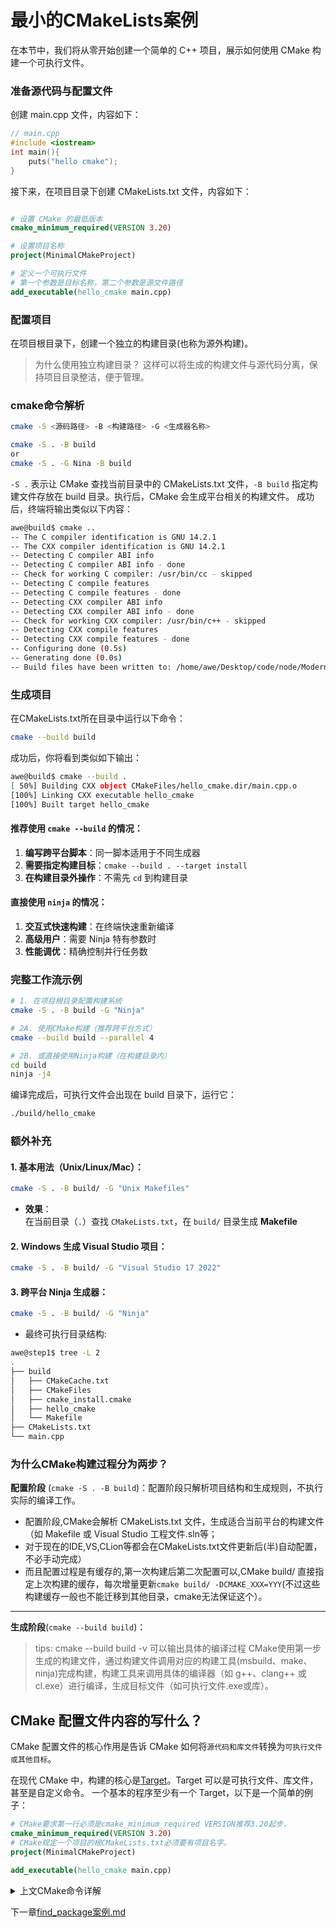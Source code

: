 # 最小的CMakeLists案例
在本节中，我们将从零开始创建一个简单的 C++ 项目，展示如何使用 CMake 构建一个可执行文件。

### **准备源代码与配置文件**  
创建 main.cpp 文件，内容如下：
```cpp
// main.cpp
#include <iostream>
int main(){
    puts("hello cmake");
}
```
接下来，在项目目录下创建 CMakeLists.txt 文件，内容如下：

```cmake

# 设置 CMake 的最低版本
cmake_minimum_required(VERSION 3.20)

# 设置项目名称
project(MinimalCMakeProject)

# 定义一个可执行文件
# 第一个参数是目标名称，第二个参数是源文件路径
add_executable(hello_cmake main.cpp)
```
### 配置项目
在项目根目录下，创建一个独立的构建目录(也称为源外构建)。
> 为什么使用独立构建目录？
这样可以将生成的构建文件与源代码分离，保持项目目录整洁，便于管理。
### cmake命令解析
```bash
cmake -S <源码路径> -B <构建路径> -G <生成器名称>
```
```bash
cmake -S . -B build
or
cmake -S . -G Nina -B build
```
`-S .` 表示让 CMake 查找当前目录中的 CMakeLists.txt 文件，`-B build` 指定构建文件存放在 build 目录。执行后，CMake 会生成平台相关的构建文件。
成功后，终端将输出类似以下内容：
```bash
awe@build$ cmake ..
-- The C compiler identification is GNU 14.2.1
-- The CXX compiler identification is GNU 14.2.1
-- Detecting C compiler ABI info
-- Detecting C compiler ABI info - done
-- Check for working C compiler: /usr/bin/cc - skipped
-- Detecting C compile features
-- Detecting C compile features - done
-- Detecting CXX compiler ABI info
-- Detecting CXX compiler ABI info - done
-- Check for working CXX compiler: /usr/bin/c++ - skipped
-- Detecting CXX compile features
-- Detecting CXX compile features - done
-- Configuring done (0.5s)
-- Generating done (0.0s)
-- Build files have been written to: /home/awe/Desktop/code/node/Modern-CMake/examples/step1/build
```
### 生成项目
在CMakeLists.txt所在目录中运行以下命令：
```bash
cmake --build build
```
成功后，你将看到类似如下输出：
```bash
awe@build$ cmake --build .
[ 50%] Building CXX object CMakeFiles/hello_cmake.dir/main.cpp.o
[100%] Linking CXX executable hello_cmake
[100%] Built target hello_cmake
```
#### 推荐使用 `cmake --build` 的情况：
1. **编写跨平台脚本**：同一脚本适用于不同生成器
2. **需要指定构建目标**：`cmake --build . --target install`
3. **在构建目录外操作**：不需先 `cd` 到构建目录

#### 直接使用 `ninja` 的情况：
1. **交互式快速构建**：在终端快速重新编译
2. **高级用户**：需要 Ninja 特有参数时
3. **性能调优**：精确控制并行任务数

### 完整工作流示例
```bash
# 1. 在项目根目录配置构建系统
cmake -S . -B build -G "Ninja"

# 2A. 使用CMake构建（推荐跨平台方式）
cmake --build build --parallel 4

# 2B. 或直接使用Ninja构建（在构建目录内）
cd build
ninja -j4
```
编译完成后，可执行文件会出现在 build 目录下，运行它：

```bash
./build/hello_cmake
```
### 额外补充
#### 1. 基本用法（Unix/Linux/Mac）：
```bash
cmake -S . -B build/ -G "Unix Makefiles"
```
- **效果**：  
  在当前目录（`.`）查找 `CMakeLists.txt`，在 `build/` 目录生成 **Makefile**

#### 2. Windows 生成 Visual Studio 项目：
```bash
cmake -S . -B build/ -G "Visual Studio 17 2022"
```

#### 3. 跨平台 Ninja 生成器：
```bash
cmake -S . -B build/ -G "Ninja"
```
- 最终可执行目录结构:
```bash
awe@step1$ tree -L 2
.
├── build
│   ├── CMakeCache.txt
│   ├── CMakeFiles
│   ├── cmake_install.cmake
│   ├── hello_cmake
│   └── Makefile
├── CMakeLists.txt
└── main.cpp
```

### 为什么CMake构建过程分为两步？
**配置阶段** (`cmake -S . -B build`)：配置阶段只解析项目结构和生成规则，不执行实际的编译工作。
- 配置阶段,CMake会解析 CMakeLists.txt 文件，生成适合当前平台的构建文件（如 Makefile 或 Visual Studio 工程文件.sln等；
- 对于现在的IDE,VS,CLion等都会在CMakeLists.txt文件更新后(半)自动配置，不必手动完成）
- 而且配置过程是有缓存的,第一次构建后第二次配置可以,CMake build/ 直接指定上次构建的缓存，每次增量更新`cmake build/ -DCMAKE_XXX=YYY`(不过这些构建缓存一般也不能迁移到其他目录，cmake无法保证这个）。
***
**生成阶段**(`cmake --build build`)：
> tips: cmake --build build -v 可以输出具体的编译过程
CMake使用第一步生成的构建文件，通过构建文件调用对应的构建工具(msbuild、make、ninja)完成构建，构建工具来调用具体的编译器（如 g++、clang++ 或 cl.exe）进行编译，生成目标文件（如可执行文件.exe或库）。

## CMake 配置文件内容的写什么？
CMake 配置文件的核心作用是告诉 CMake 如何将`源代码和库文件`转换为`可执行文件或其他目标`。

在现代 CMake 中，构建的核心是[Target](/现代CMake的核心概念/#coreconcept)。Target 可以是可执行文件、库文件，甚至是自定义命令。
一个基本的程序至少有一个 Target，以下是一个简单的例子：
```cmake
# CMake要求第一行必须是cmake_minimum_required VERSION推荐3.20起步，
cmake_minimum_required(VERSION 3.20)
# CMake规定一个项目的根CMakeLists.txt必须要有项目名字。
project(MinimalCMakeProject)

add_executable(hello_cmake main.cpp)
```

<details>
<summary>上文CMake命令详解</summary>
<div style="padding-left: 2em;">
    <h3>1. cmake_minimum_required</h3>
    <p>
        <strong>推荐版本：</strong>从 3.20 起步。<br>
        此命令不仅要求 CMake 的最低版本，还会设定策略版本。
    </p>
    <p><strong>等价命令：</strong><br>
        <code>cmake_policy(VERSION 3.20)</code>
    </p>
    <p>CMake 中的策略版本用于在多个版本之间保留向后兼容的行为。</p>

    <hr>

    <h3>2. project</h3>
    <p>project 命令可以设置以下内容：</p>
    <ul>
        <li><strong>VERSION</strong>: 项目的版本号。</li>
        <li><strong>DESCRIPTION</strong>: 项目的描述。</li>
        <li><strong>HOMEPAGE_URL</strong>: 项目主页地址。</li>
        <li><strong>LANGUAGES</strong>: 项目支持的编程语言。</li>
    </ul>
    <p>
        调用 <code>project</code> 后，会定义一系列有用的变量，例如：
    </p>
    <ul>
        <li><strong>PROJECT_SOURCE_DIR</strong>: 项目源码的根目录。</li>
        <li><strong>&lt;PROJECT-NAME&gt;_SOURCE_DIR</strong>: 当前项目的源码目录。</li>
    </ul>

    <blockquote>
        <strong>注意：</strong><br>
        如果 <code>project</code> 位于顶层 CMakeLists.txt（根级别），会设置以下变量：
        <ul>
            <li><strong>CMAKE_PROJECT_NAME</strong>: 顶层项目的名称（仅根项目设置）。</li>
            <li><strong>PROJECT_NAME</strong>: 当前项目的名称（最近调用的 <code>project</code> 命令覆盖之前的值）。</li>
        </ul>
    </blockquote>
</div>
</details>



下一章[find_package案例.md](find_package案例.md)